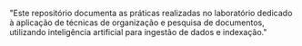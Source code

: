 "Este repositório documenta as práticas realizadas no laboratório dedicado à aplicação de técnicas de organização e pesquisa de documentos, utilizando inteligência artificial para ingestão de dados e indexação."
